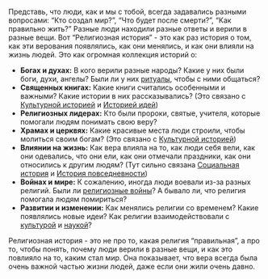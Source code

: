 Представь, что люди, как и мы с тобой, всегда задавались разными вопросами: “Кто создал мир?”, “Что будет после смерти?”, “Как правильно жить?”  Разные люди находили разные ответы и верили в разные вещи.  Вот “Религиозная история” - это как раз история о том, как эти верования появлялись, как они менялись, и как они влияли на жизнь людей.
Это как огромная коллекция историй о:

- **Богах и духах:** В кого верили разные народы? Какие у них были боги, духи, ангелы?  Были ли у них [ритуалы](./culture.md), чтобы с ними общаться?
- **Священных книгах:** Какие книги считались особенными и важными? Какие истории в них рассказывались? (Это связано с [Культурной историей](./culture.md) и [Историей идей](./ideas.md))
- **Религиозных лидерах:**  Кто были пророки, святые, учителя, которые помогали людям понимать свою веру?
- **Храмах и церквях:** Какие красивые места люди строили, чтобы молиться своим богам? (Это связано с [Культурной историей](./culture.md))
- **Влиянии на жизнь:**  Как вера влияла на то, как люди себя вели, как они одевались, что они ели, как они отмечали праздники, как они относились к другим людям?  (Тут сильно связана [Социальная история](./social.md) и [История повседневности](./commonLife.md))
- **Войнах и мире:** К сожалению, иногда люди воевали из-за разных религий.  Были ли [религиозные войны](./war.md)?  А бывало ли, что религия помогала людям помириться?
- **Развитии и изменении:** Как менялись религии со временем?  Какие появлялись новые идеи?  Как религии взаимодействовали с [культурой](./culture.md) и [наукой](./science.md)?

Религиозная история - это не про то, какая религия “правильная”, а про то, чтобы понять, почему люди верили в разные вещи, и как это повлияло на то, каким стал мир. Она показывает, что вера всегда была очень важной частью жизни людей, даже если они жили очень давно.

